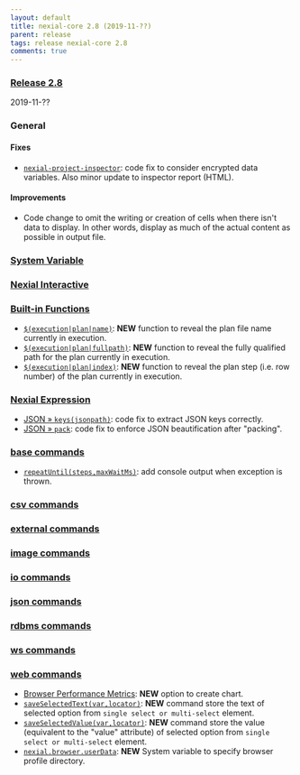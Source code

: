 ```yaml
---
layout: default
title: nexial-core 2.8 (2019-11-??)
parent: release
tags: release nexial-core 2.8
comments: true
---
```


### <a href="https://github.com/nexiality/nexial-core/releases/tag/nexial-core-v2.8_????" class="external-link" target="_nexial_link">Release 2.8</a>
2019-11-??


### General
#### Fixes
- [`nexial-project-inspector`](../userguide/BatchFiles#nexial-project-inspector): code fix to consider encrypted data 
  variables. Also minor update to inspector report (HTML).

#### Improvements
- Code change to omit the writing or creation of cells when there isn't data to display. In other words, display 
as much of the actual content as possible in output file.

### [System Variable](../systemvars)


### [Nexial Interactive](../interactive)


### [Built-in Functions](../functions)
- [`$(execution|plan|name)`](../functions/$(execution)#): **NEW** function to reveal the plan file name currently in 
  execution.
- [`$(execution|plan|fullpath)`](../functions/$(execution)#): **NEW** function to reveal the fully qualified path for 
  the plan currently in execution.
- [`$(execution|plan|index)`](../functions/$(execution)#): **NEW** function to reveal the plan step (i.e. row number) 
  of the plan currently in execution.


### [Nexial Expression](../expressions)
- [JSON &raquo; `keys(jsonpath)`](../expressions/JSONexpression#keysjsonpath): code fix to extract JSON keys correctly. 
- [JSON &raquo; `pack`](../expressions/JSONexpression#pack): code fix to enforce JSON beautification after "packing".


### [base commands](../commands/base)
- [`repeatUntil(steps,maxWaitMs)`](../commands/base/repeatUntil(steps,maxWaitMs)): add console output when exception 
  is thrown.


### [csv commands](../commands/csv)


### [external commands](../commands/external)


### [image commands](../commands/image)
 

### [io commands](../commands/io)


### [json commands](../commands/json)


### [rdbms commands](../commands/rdbms)


### [ws commands](../commands/ws)


### [web commands](../commands/web)
- [Browser Performance Metrics](../commands/web/browsermetrics): **NEW** option to create chart.
- [`saveSelectedText(var,locator)`](../commands/web/saveSelectedText(var,locator)): **NEW** command store the text of 
 selected option from `single select or multi-select` element.
- [`saveSelectedValue(var,locator)`](../commands/web/saveSelectedValue(var,locator)): **NEW** command store the value
 (equivalent to the "value" attribute) of selected option from `single select or multi-select` element.
- [`nexial.browser.userData`](../systemvars/index#nexial.browser.userData): **NEW** System variable to specify browser 
  profile directory. 